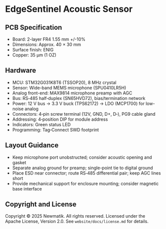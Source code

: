 # EdgeSentinel Acoustic Sensor

## PCB Specification

- Board: 2-layer FR4 1.55 mm +/-10%
- Dimensions: Approx. 40 × 30 mm
- Surface finish: ENIG
- Copper: 35 µm (1 OZ)

## Hardware

- MCU: STM32G031K8T6 (TSSOP20), 8 MHz crystal
- Sensor: Wide-band MEMS microphone (SPU0410LR5H)
- Analog front-end: MAX9814 microphone preamp with AGC
- Bus: RS‑485 half‑duplex (SN65HVD72), bias/termination network
- Power: 12 V bus → 3.3 V buck (TPS62172) → LDO (MCP1700) for low-noise analog
- Connectors: 4‑pin screw terminal (12V, GND, D+, D‑), PG9 cable gland
- Addressing: 4‑position DIP for module address
- Indicators: Green status LED
- Programming: Tag‑Connect SWD footprint

## Layout Guidance

- Keep microphone port unobstructed; consider acoustic opening and gasket
- Separate analog ground for preamp; single-point tie to digital ground
- Place ESD near connector; route RS‑485 differential pair; keep AGC lines short
- Provide mechanical support for enclosure mounting; consider magnetic base interface

## Copyright and License

Copyright © 2025 Newmatik. All rights reserved.
Licensed under the Apache License, Version 2.0. See `website/docs/license.md` for details.
